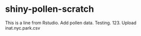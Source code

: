 # shiny-pollen-scratch
This is a line from Rstudio.
Add pollen data.
Testing. 123.
Upload inat.nyc.park.csv
